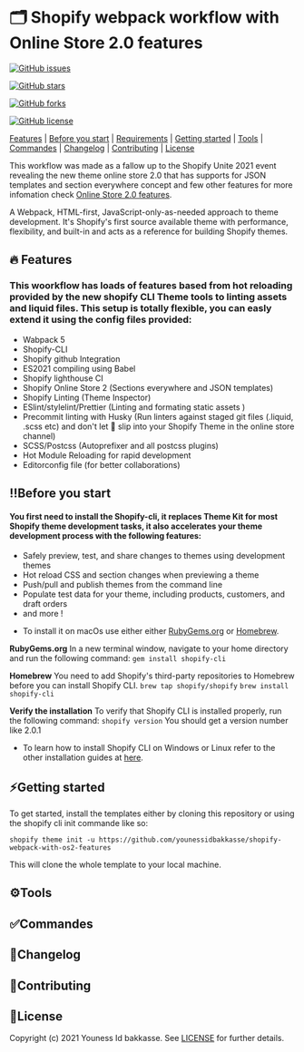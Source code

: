 # 🗂 Shopify webpack workflow with Online Store 2.0 features

[![GitHub issues](https://img.shields.io/github/issues/younessidbakkasse/shopify-webpack-with-os2-features)](https://GitHub.com/younessidbakkasseshopify-webpack-with-os2-features/issues/)

[![GitHub stars](https://img.shields.io/github/stars/younessidbakkasse/shopify-webpack-with-os2-features)](https://GitHub.com/younessidbakkasseshopify-webpack-with-os2-features/stargazers/)

[![GitHub forks](https://img.shields.io/github/forks/younessidbakkasse/shopify-webpack-with-os2-features)](https://GitHub.com/younessidbakkasseshopify-webpack-with-os2-features/network/)

[![GitHub license](https://img.shields.io/github/license/younessidbakkasseshopify-webpack-with-os2-features)](https://github.com/younessidbakkasse/shopify-webpack-with-os2-features/blob/master/LICENSE)

[Features](#features) |
[Before you start](#before-you-start) |
[Requirements](#tools) |
[Getting started](#getting-started) |
[Tools](#tools) |
[Commandes](#commandes) |
[Changelog](#changelog) |
[Contributing](#contributing) |
[License](#license)

This workflow was made as a fallow up to the Shopify Unite 2021 event revealing the new theme online store 2.0 that has supports for JSON templates and section everywhere concept and few other features for more infomation check [Online Store 2.0 features](https://www.shopify.com/partners/blog/shopify-online-store).

A Webpack, HTML-first, JavaScript-only-as-needed approach to theme development. It's Shopify's first source available theme with performance, flexibility, and built-in and acts as a reference for building Shopify themes.

## 🔥 Features

### This woorkflow has loads of features based from hot reloading provided by the new shopify CLI Theme tools to linting assets and liquid files. This setup is totally flexible, you can easly extend it using the config files provided:

- Wabpack 5
- Shopify-CLI
- Shopify github Integration
- ES2021 compiling using Babel
- Shopify lighthouse CI
- Shopify Online Store 2 (Sections everywhere and JSON templates)
- Shopify Linting (Theme Inspector)
- ESlint/stylelint/Prettier (Linting and formating static assets )
- Precommit linting with Husky (Run linters against staged git files (.liquid, .scss etc) and don't let 💩 slip into your Shopify Theme in the online store channel)
- SCSS/Postcss (Autoprefixer and all postcss plugins)
- Hot Module Reloading for rapid development
- Editorconfig file (for better collaborations)

## ‼️Before you start

#### You first need to install the Shopify-cli, it replaces Theme Kit for most Shopify theme development tasks, it also accelerates your theme development process with the following features:

- Safely preview, test, and share changes to themes using development themes
- Hot reload CSS and section changes when previewing a theme
- Push/pull and publish themes from the command line
- Populate test data for your theme, including products, customers, and draft orders
- and more !

* To install it on macOs use either either [RubyGems.org](https://rubygems.org/) or [Homebrew](https://brew.sh/).

**RubyGems.org**
In a new terminal window, navigate to your home directory and run the following command:
`gem install shopify-cli`

**Homebrew**
You need to add Shopify's third-party repositories to Homebrew before you can install Shopify CLI.
`brew tap shopify/shopify`
`brew install shopify-cli`

**Verify the installation**
To verify that Shopify CLI is installed properly, run the following command:
`shopify version`
You should get a version number like 2.0.1

- To learn how to install Shopify CLI on Windows or Linux refer to the other installation guides at [here](https://shopify.dev/themes/tools/cli/installation).

## ⚡️Getting started

To get started, install the templates either by cloning this repository or using the shopify cli init commande like so:

`shopify theme init -u https://github.com/younessidbakkasse/shopify-webpack-with-os2-features`

This will clone the whole template to your local machine.

## ⚙️Tools

## ✅Commandes

## 📝Changelog

## 🙌Contributing

## 📄License

Copyright (c) 2021 Youness Id bakkasse. See [LICENSE](/LICENSE) for further details.
